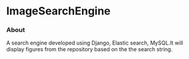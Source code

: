 # ImageSearchEngine
### About

A search engine developed using Django, Elastic search, MySQL.It will display figures from the repository based on the the search string.
